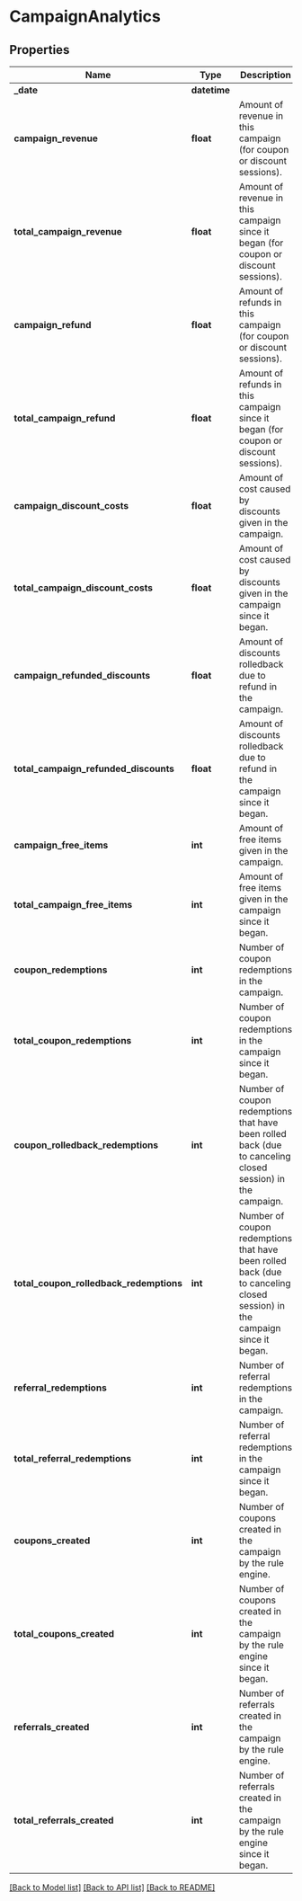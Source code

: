 # CampaignAnalytics

## Properties
Name | Type | Description | Notes
------------ | ------------- | ------------- | -------------
**_date** | **datetime** |  | 
**campaign_revenue** | **float** | Amount of revenue in this campaign (for coupon or discount sessions). | 
**total_campaign_revenue** | **float** | Amount of revenue in this campaign since it began (for coupon or discount sessions). | 
**campaign_refund** | **float** | Amount of refunds in this campaign (for coupon or discount sessions). | 
**total_campaign_refund** | **float** | Amount of refunds in this campaign since it began (for coupon or discount sessions). | 
**campaign_discount_costs** | **float** | Amount of cost caused by discounts given in the campaign. | 
**total_campaign_discount_costs** | **float** | Amount of cost caused by discounts given in the campaign since it began. | 
**campaign_refunded_discounts** | **float** | Amount of discounts rolledback due to refund in the campaign. | 
**total_campaign_refunded_discounts** | **float** | Amount of discounts rolledback due to refund in the campaign since it began. | 
**campaign_free_items** | **int** | Amount of free items given in the campaign. | 
**total_campaign_free_items** | **int** | Amount of free items given in the campaign since it began. | 
**coupon_redemptions** | **int** | Number of coupon redemptions in the campaign. | 
**total_coupon_redemptions** | **int** | Number of coupon redemptions in the campaign since it began. | 
**coupon_rolledback_redemptions** | **int** | Number of coupon redemptions that have been rolled back (due to canceling closed session) in the campaign. | 
**total_coupon_rolledback_redemptions** | **int** | Number of coupon redemptions that have been rolled back (due to canceling closed session) in the campaign since it began. | 
**referral_redemptions** | **int** | Number of referral redemptions in the campaign. | 
**total_referral_redemptions** | **int** | Number of referral redemptions in the campaign since it began. | 
**coupons_created** | **int** | Number of coupons created in the campaign by the rule engine. | 
**total_coupons_created** | **int** | Number of coupons created in the campaign by the rule engine since it began. | 
**referrals_created** | **int** | Number of referrals created in the campaign by the rule engine. | 
**total_referrals_created** | **int** | Number of referrals created in the campaign by the rule engine since it began. | 

[[Back to Model list]](../README.md#documentation-for-models) [[Back to API list]](../README.md#documentation-for-api-endpoints) [[Back to README]](../README.md)


